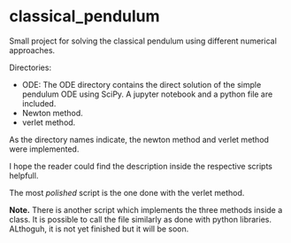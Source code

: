 # classical_pendulum
Small project for solving the classical pendulum using different numerical approaches.

Directories:
* ODE: The ODE directory contains the direct solution of the simple pendulum ODE using SciPy. A jupyter notebook and a python file are included.
* Newton method.
* verlet method.

As the directory names indicate, the newton method and verlet method were implemented. 

I hope the reader could find the description inside the respective scripts helpfull. 

The most *polished* script is the one done with the verlet method.

**Note.** There is another script which implements the three methods inside a class. It is possible to call the file similarly as done with python libraries. ALthoguh, it is not yet finished but it will be soon.
